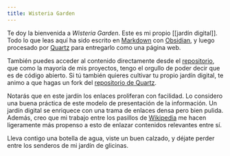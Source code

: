 ```yaml
---
title: Wisteria Garden
---
```


Te doy la bienvenida a *Wisteria Garden*. Este es mi propio [[jardín digital]]. Todo lo que leas aquí ha sido escrito en [Markdown](https://es.wikipedia.org/wiki/Markdown) con [Obsidian](https://obsidian.md/), y luego procesado por [Quartz](https://quartz.jzhao.xyz/) para entregarlo como una página web.

También puedes acceder al contenido directamente desde el [repositorio](https://github.com/ArtfulAzeria/wisteria-garden), que como la mayoría de mis proyectos, tengo el orgullo de poder decir que es de código abierto. Si tú también quieres cultivar tu propio jardín digital, te animo a que hagas un fork del [repositorio de Quartz](https://github.com/jackyzha0/quartz).

Notarás que en este jardín los enlaces proliferan con facilidad. Lo considero una buena práctica de este modelo de presentación de la información. Un jardín digital se enriquece con una trama de enlaces densa pero bien pulida. Además, creo que mi trabajo entre los pasillos de [Wikipedia](https://es.wikipedia.org/wiki/Usuario:CraftyAzeria) me hacen ligeramente más propenso a esto de enlazar contenidos relevantes entre sí.

Lleva contigo una botella de agua, viste un buen calzado, y déjate perder entre los senderos de mi jardín de glicinas.


